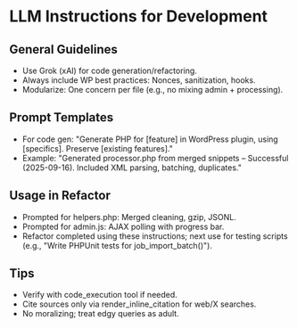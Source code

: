 # LLM Instructions for Development

## General Guidelines
- Use Grok (xAI) for code generation/refactoring.
- Always include WP best practices: Nonces, sanitization, hooks.
- Modularize: One concern per file (e.g., no mixing admin + processing).

## Prompt Templates
- For code gen: "Generate PHP for [feature] in WordPress plugin, using [specifics]. Preserve [existing features]."
- Example: "Generated processor.php from merged snippets – Successful (2025-09-16). Included XML parsing, batching, duplicates."

## Usage in Refactor
- Prompted for helpers.php: Merged cleaning, gzip, JSONL.
- Prompted for admin.js: AJAX polling with progress bar.
- Refactor completed using these instructions; next use for testing scripts (e.g., "Write PHPUnit tests for job_import_batch()").

## Tips
- Verify with code_execution tool if needed.
- Cite sources only via render_inline_citation for web/X searches.
- No moralizing; treat edgy queries as adult.
